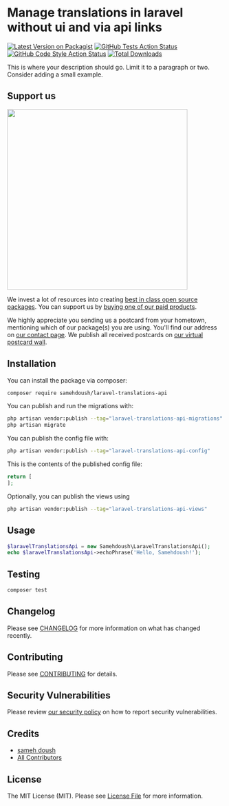 # Manage translations in laravel without ui and via api links

[![Latest Version on Packagist](https://img.shields.io/packagist/v/samehdoush/laravel-translations-api.svg?style=flat-square)](https://packagist.org/packages/samehdoush/laravel-translations-api)
[![GitHub Tests Action Status](https://img.shields.io/github/actions/workflow/status/samehdoush/laravel-translations-api/run-tests.yml?branch=main&label=tests&style=flat-square)](https://github.com/samehdoush/laravel-translations-api/actions?query=workflow%3Arun-tests+branch%3Amain)
[![GitHub Code Style Action Status](https://img.shields.io/github/actions/workflow/status/samehdoush/laravel-translations-api/fix-php-code-style-issues.yml?branch=main&label=code%20style&style=flat-square)](https://github.com/samehdoush/laravel-translations-api/actions?query=workflow%3A"Fix+PHP+code+style+issues"+branch%3Amain)
[![Total Downloads](https://img.shields.io/packagist/dt/samehdoush/laravel-translations-api.svg?style=flat-square)](https://packagist.org/packages/samehdoush/laravel-translations-api)

This is where your description should go. Limit it to a paragraph or two. Consider adding a small example.

## Support us

[<img src="https://github-ads.s3.eu-central-1.amazonaws.com/laravel-translations-api.jpg?t=1" width="419px" />](https://spatie.be/github-ad-click/laravel-translations-api)

We invest a lot of resources into creating [best in class open source packages](https://spatie.be/open-source). You can support us by [buying one of our paid products](https://spatie.be/open-source/support-us).

We highly appreciate you sending us a postcard from your hometown, mentioning which of our package(s) you are using. You'll find our address on [our contact page](https://spatie.be/about-us). We publish all received postcards on [our virtual postcard wall](https://spatie.be/open-source/postcards).

## Installation

You can install the package via composer:

```bash
composer require samehdoush/laravel-translations-api
```

You can publish and run the migrations with:

```bash
php artisan vendor:publish --tag="laravel-translations-api-migrations"
php artisan migrate
```

You can publish the config file with:

```bash
php artisan vendor:publish --tag="laravel-translations-api-config"
```

This is the contents of the published config file:

```php
return [
];
```

Optionally, you can publish the views using

```bash
php artisan vendor:publish --tag="laravel-translations-api-views"
```

## Usage

```php
$laravelTranslationsApi = new Samehdoush\LaravelTranslationsApi();
echo $laravelTranslationsApi->echoPhrase('Hello, Samehdoush!');
```

## Testing

```bash
composer test
```

## Changelog

Please see [CHANGELOG](CHANGELOG.md) for more information on what has changed recently.

## Contributing

Please see [CONTRIBUTING](CONTRIBUTING.md) for details.

## Security Vulnerabilities

Please review [our security policy](../../security/policy) on how to report security vulnerabilities.

## Credits

- [sameh doush](https://github.com/samehdoush)
- [All Contributors](../../contributors)

## License

The MIT License (MIT). Please see [License File](LICENSE.md) for more information.
